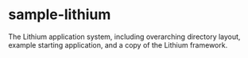 sample-lithium
==============

The Lithium application system, including overarching directory layout, example starting application, and a copy of the Lithium framework.
